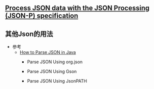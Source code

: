 ## [Process JSON data with the JSON Processing (JSON-P) specification](https://rieckpil.de/whatis-json-processing-json-p/)<br>


## 其他Json的用法
   * 参考
      + [How to Parse JSON in Java](https://devqa.io/java/how-to-parse-json-in-java)<br>
         - Parse JSON Using org.json
         
         - Parse JSON Using Gson
         
         - Parse JSON Using JsonPATH
